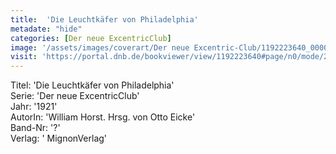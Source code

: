 ```yaml
---
title:  'Die Leuchtkäfer von Philadelphia'
metadate: "hide"
categories: [Der neue ExcentricClub]
image: '/assets/images/coverart/Der neue Excentric-Club/1192223640_00000010.jpg'
visit: 'https://portal.dnb.de/bookviewer/view/1192223640#page/n0/mode/2up'
---
```

Titel: 'Die Leuchtkäfer von Philadelphia' <br>
Serie: 'Der neue ExcentricClub' <br>
Jahr: '1921' <br>
AutorIn: 'William Horst. Hrsg. von Otto Eicke' <br>
Band-Nr: '?' <br>
Verlag: ' MignonVerlag'